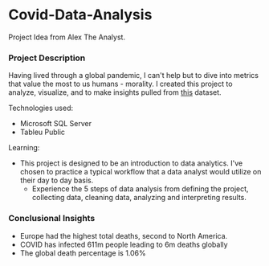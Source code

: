 # Covid-Data-Analysis
Project Idea from Alex The Analyst. 

### Project Description
Having lived through a global pandemic, I can't help but to dive into metrics that value the most to us humans - morality. I created this project to analyze, visualize, and to make insights pulled from [this](https://ourworldindata.org/covid-deaths) dataset. 

Technologies used:
- Microsoft SQL Server
- Tableu Public

Learning:
- This project is designed to be an introduction to data analytics. I've chosen to practice a typical workflow that a data analyst would utilize on their day to day basis.
	- Experience the 5 steps of data analysis from defining the project, collecting data, cleaning data, analyzing and interpreting results. 


### Conclusional Insights
- Europe had the highest total deaths, second to North America. 
- COVID has infected 611m people leading to 6m deaths globally
- The global death percentage is 1.06%
